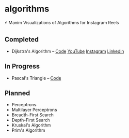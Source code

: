 # algorithms
⚡ Manim Visualizations of Algorithms for Instagram Reels

## Completed
- Dijkstra's Algorithm – [Code](https://github.com/bcydc/algorithms/tree/main/dijkstra) [YouTube](https://www.youtube.com/shorts/ERBAod5wQt4) [Instagram](https://www.instagram.com/p/C7e83XLSnkD/) [Linkedin](https://www.linkedin.com/posts/bcydc_algorithm-data-datavisualization-activity-7200944345129078784-TkPy?utm_source=share&utm_medium=member_desktop)

## In Progress
- Pascal's Triangle – [Code](https://github.com/bcydc/algorithms/blob/main/pascal_triangle/main.py)

## Planned
- Perceptrons
- Multilayer Perceptrons
- Breadth-First Search
- Depth-First Search
- Kruskal's Algorithm
- Prim's Algorithm
